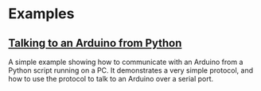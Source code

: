 # Examples

## [Talking to an Arduino from Python](./arduino/)
A simple example showing how to communicate with an Arduino from a Python script running on a PC. It demonstrates a very simple protocol, and how to use the protocol to talk to an Arduino over a serial port.
